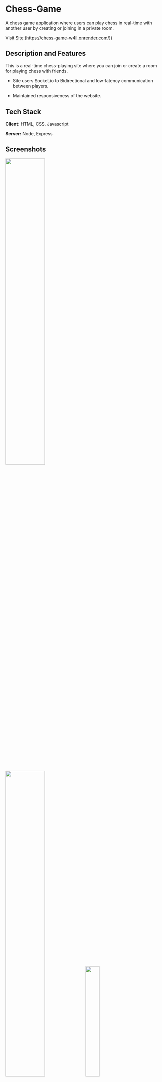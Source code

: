 
# Chess-Game
A chess game application where users can play chess in real-time with another user by creating or joining in a private room.

Visit Site:(https://chess-game-w4il.onrender.com/))





## Description and Features
This is a real-time chess-playing site where you can join or create a room for playing chess with friends.

* Site users Socket.io to Bidirectional and low-latency communication between players.

* Maintained responsiveness of the website.

## Tech Stack

**Client:** HTML, CSS, Javascript

**Server:** Node, Express


## Screenshots

<img src="https://user-images.githubusercontent.com/76809414/201538387-acf6f075-c3e4-48af-9878-7c663e99ec96.png" width=50% height=50%>

<img src="https://user-images.githubusercontent.com/76809414/201538382-4b26603b-499f-4c16-ba9e-22eb68a04403.png" width=50% height=50%>

<img src="https://user-images.githubusercontent.com/76809414/201538388-2c499621-557d-4c7c-a9b7-0ee1e5170441.png" width=30% height=30%>

## Fork this repo for Contribution

* I am going to introduce some issues regarding UI for this game.
